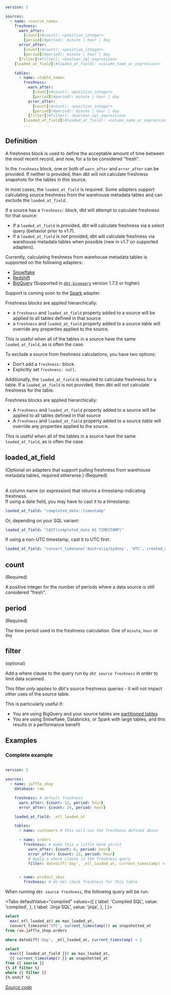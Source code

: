 <File name='models/<filename>.yml'>

```yaml

version: 2

sources:
  - name: <source_name>
    freshness:
      warn_after:
        [count](#count): <positive_integer>
        [period](#period): minute | hour | day
      error_after:
        [count](#count): <positive_integer>
        [period](#period): minute | hour | day
      [filter](#filter): <boolean_sql_expression>
    [loaded_at_field](#loaded_at_field): <column_name_or_expression>

    tables:
      - name: <table_name>
        freshness:
          warn_after:
            [count](#count): <positive_integer>
            [period](#period): minute | hour | day
          error_after:
            [count](#count): <positive_integer>
            [period](#period): minute | hour | day
          [filter](#filter): <boolean_sql_expression>
        [loaded_at_field](#loaded_at_field): <column_name_or_expression>
        ...
```

</File>

## Definition
A freshness block is used to define the acceptable amount of time between the most recent record, and now, for a <Term id="table" /> to be considered "fresh".

In the `freshness` block, one or both of `warn_after` and `error_after` can be provided. If neither is provided, then dbt will not calculate freshness snapshots for the tables in this source.

<VersionBlock firstVersion="1.7">

In most cases, the `loaded_at_field` is required. Some adapters support calculating source freshness from the warehouse metadata tables and can exclude the `loaded_at_field`.

If a source has a `freshness:` block, dbt will attempt to calculate freshness for that source:
- If a `loaded_at_field` is provided, dbt will calculate freshness via a select query (behavior prior to v1.7).
- If a `loaded_at_field` is _not_ provided, dbt will calculate freshness via warehouse metadata tables when possible (new in v1.7 on supported adapters).

Currently, calculating freshness from warehouse metadata tables is supported on the following adapters:
- [Snowflake](/reference/resource-configs/snowflake-configs)
- [Redshift](/reference/resource-configs/redshift-configs)
- [BigQuery](/reference/resource-configs/bigquery-configs) (Supported in [`dbt-bigquery`](https://github.com/dbt-labs/dbt-bigquery) version 1.7.3 or higher)

Support is coming soon to the [Spark](/reference/resource-configs/spark-configs) adapter.

Freshness blocks are applied hierarchically:
- a `freshness` and `loaded_at_field` property added to a source will be applied to all tables defined in that source
- a `freshness` and `loaded_at_field` property added to a source _table_ will override any properties applied to the source.

This is useful when all of the tables in a source have the same `loaded_at_field`, as is often the case.

To exclude a source from freshness calculations, you have two options:
- Don't add a `freshness:` block.
- Explicitly set `freshness: null`.

</VersionBlock>

<VersionBlock lastVersion="1.6">

Additionally, the `loaded_at_field` is required to calculate freshness for a table. If a `loaded_at_field` is not provided, then dbt will not calculate freshness for the table.

Freshness blocks are applied hierarchically:
- A `freshness` and `loaded_at_field` property added to a source will be applied to all tables defined in that source
- A `freshness` and `loaded_at_field` property added to a source _table_ will override any properties applied to the source.

This is useful when all of the tables in a source have the same `loaded_at_field`, as is often the case.
</VersionBlock>

## loaded_at_field

<VersionBlock firstVersion="1.7">
(Optional on adapters that support pulling freshness from warehouse metadata tables, required otherwise.)
</VersionBlock>

<VersionBlock lastVersion="1.6">
(Required)
</VersionBlock>

<br/>A column name (or expression) that returns a timestamp indicating freshness.<br/>
If using a date field, you may have to cast it to a timestamp:
```yml
loaded_at_field: "completed_date::timestamp"
```

Or, depending on your SQL variant:
```yml
loaded_at_field: "CAST(completed_date AS TIMESTAMP)"
```

If using a non-UTC timestamp, cast it to UTC first:

```yml
loaded_at_field: "convert_timezone('Australia/Sydney', 'UTC', created_at_local)"
```

## count
(Required)

A positive integer for the number of periods where a data source is still considered "fresh".

## period
(Required)

The time period used in the freshness calculation. One of `minute`, `hour` or `day`

## filter
(optional)

Add a where clause to the query run by `dbt source freshness` in order to limit data scanned.

This filter *only* applies to dbt's source freshness queries - it will not impact other uses of the source table.

This is particularly useful if:
- You are using BigQuery and your source tables are [partitioned tables](https://cloud.google.com/bigquery/docs/partitioned-tables)
- You are using Snowflake, Databricks, or Spark with large tables, and this results in a performance benefit


## Examples

### Complete example
<File name='models/<filename>.yml'>

```yaml

version: 2

sources:
  - name: jaffle_shop
    database: raw

    freshness: # default freshness
      warn_after: {count: 12, period: hour}
      error_after: {count: 24, period: hour}

    loaded_at_field: _etl_loaded_at

    tables:
      - name: customers # this will use the freshness defined above

      - name: orders
        freshness: # make this a little more strict
          warn_after: {count: 6, period: hour}
          error_after: {count: 12, period: hour}
          # Apply a where clause in the freshness query
          filter: datediff('day', _etl_loaded_at, current_timestamp) < 2


      - name: product_skus
        freshness: # do not check freshness for this table
```

</File>

When running `dbt source freshness`, the following query will be run:

<Tabs
  defaultValue="compiled"
  values={[
    { label: 'Compiled SQL', value: 'compiled', },
    { label: 'Jinja SQL', value: 'jinja', },
  ]
}>
<TabItem value="compiled">

```sql
select
  max(_etl_loaded_at) as max_loaded_at,
  convert_timezone('UTC', current_timestamp()) as snapshotted_at
from raw.jaffle_shop.orders

where datediff('day', _etl_loaded_at, current_timestamp) < 2

```

</TabItem>

<TabItem value="jinja">

```sql
select
  max({{ loaded_at_field }}) as max_loaded_at,
  {{ current_timestamp() }} as snapshotted_at
from {{ source }}
{% if filter %}
where {{ filter }}
{% endif %}
```

_[Source code](https://github.com/dbt-labs/dbt-core/blob/HEAD/core/dbt/include/global_project/macros/adapters/common.sql#L262)_

</TabItem>

</Tabs>

